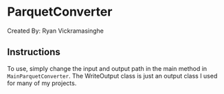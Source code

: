 # ParquetConverter
Created By: Ryan Vickramasinghe

## Instructions
To use, simply change the input and output path in the main method in `MainParquetConverter`. The WriteOutput class is just an output class I used for many of my projects.
